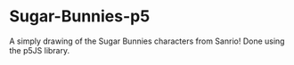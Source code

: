 # Sugar-Bunnies-p5
A simply drawing of the Sugar Bunnies characters from Sanrio! Done using the p5JS library.
